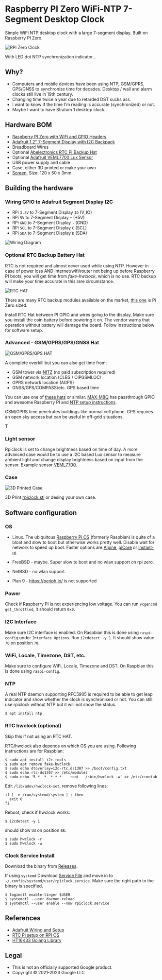 # Raspberry PI Zero WiFi-NTP 7-Segment Desktop Clock

Simple WiFi NTP desktop clock with a large 7-segment display. Built on Raspberry PI Zero.

![RPI Zero Clock](rpiclock.png)

With LED dot NTP synchronization indicator...

## Why?

* Computers and mobile devices have been using NTP, GSM/GPRS, GPS/GNSS to synchronize time for decades. Desktop / wall and alarm clocks still live in 19th century.
* Changing time twice a year due to retarded DST sucks ass.
* I want to know if the time I'm reading is accurate (synchronized) or not.
* Maybe I want to have Stratum 1 desktop clock.

## Hardware BOM
* [Raspberry PI Zero with WiFi and GPIO Headers](https://www.raspberrypi.org/products/raspberry-pi-zero/)
* [Adafruit 1.2" 7-Segment Display with I2C Backpack](https://www.adafruit.com/product/1270)
* Breadboard Wires
* Optional [Abelectronics RTC Pi Backup Hat](https://www.abelectronics.co.uk/p/70/rtc-pi)
* Optional [Adafruit VEML7700 Lux Sensor](https://www.adafruit.com/product/4162)
* USB power supply and cable
* Case, either 3D printed or make your own
* [Screen](https://www.tapplastics.com/product/plastics/cut_to_size_plastic/acrylic_sheets_transparent_colors/519), Size: 120 x 50 x 3mm

## Building the hardware

### Wiring GPIO to Adafruit Segment Display I2C
* RPi `3.3V` to 7-Segment Display `IO` (V_IO)
* RPi `5V` to 7-Segment Display `+` (+5V)
* RPi `GND` to 7-Segment Display `-` (GND)
* RPi `SCL` to 7-Segment Display `C` (SCL) 
* RPi `SDA` to 7-Segment Display `D` (SDA)

![Wiring Diagram](rpiclock_wiring.png)

### Optional RTC Backup Battery Hat

RTC is not required and almost never used while using NTP. However in case of power loss AND internet/wifi/router not being up before Raspberry PI boots, you will get time from *fake-hwclock*, which is no use. RTC backup will make your time accurate in this rare circumstance.

![RTC HAT](rtcpi-3.jpg)

There are many RTC backup modules available on the market, [this one](https://www.abelectronics.co.uk/p/70/rtc-pi) is Pi Zero sized.

Install RTC Hat between PI GPIO and wires going to the display. Make sure you install the coin battery before powering it on. The vendor warns that operation without battery will damage the board. Follow instructions below for software setup.

### Advanced - GSM/GPRS/GPS/GNSS Hat

![GSM/GPRS/GPS HAT](gsmgprsgps.jpg)

A complete overkill but you can also get time from:

* GSM tower via [NITZ](https://en.wikipedia.org/wiki/NITZ) (no paid subscription required)
* GSM network location (CLBS / CIPGSMLOC)
* GPRS network location (AGPS)
* GNSS/GPS/COMPASS/etc. GPS based time

You can use one of [these hats](https://www.amazon.com/gp/product/B076CPX4NN/) or similar. [MAX-M8Q](https://www.waveshare.com/max-m8q-gnss-hat.htm) has passthrough GPIO and awesome Raspberry PI and [NTP setup instructions](https://www.waveshare.com/wiki/MAX-M8Q_GNSS_HAT).

GSM/GPRS time penetrates buildings like normal cell phone. GPS requires an open sky access but can be useful in off-grid situations.

T

### Light sensor

Rpiclock is set to change brightness based on time of day. A more advanced case would be to use a I2C based Lux sensor to measure ambient light and change display brightness based on input from the sensor. Example sensor [VEML7700](https://www.adafruit.com/product/4162).

### Case

![3D Printed Case](rpiclock_case.png)

3D Print [rpiclock.stl](rpiclock.stl) or desing your own case.

## Software configuration

### OS

- Linux. The ubiquitous [Raspberry Pi OS](https://www.raspberrypi.org/software/operating-systems/) (formerly Raspbian) is quite of a bloat and slow to boot but otherwise works pretty well. Disable wait for network to speed up boot. Faster options are [Alpine](https://www.alpinelinux.org/), [piCore](http://www.tinycorelinux.net/13.x/armv6/releases/RPi/) or [instant-pi](https://github.com/IronOxidizer/instant-pi).

- FreeBSD - maybe. Super slow to boot and no wlan support on rpi zero.

- NetBSD - no wlan support.

- Plan 9 - https://periph.io/ is not supported

### Power

Check if Raspberry PI is not experiencing low voltage. You can run `vcgencmd get_throttled`, it should return `0x0`.

### I2C Interface

Make sure I2C interface is enabled. On Raspbian this is done using `raspi-config` under `Interface Options`. Run `i2cdetect -y 1`. It should show value `70` on position `70`.

### WiFi, Locale, Timezone, DST, etc.

Make sure to configure WiFi, Locale, Timezone and DST. On Raspbian this is done using `raspi-config`.

### NTP

A real NTP daemon supporting RFC5905 is required to be able to get leap indicator and show whether the clock is synchronised or not. You can still use rpiclock without NTP but it will not show the status.

```shell
$ apt install ntp
```

### RTC hwclock (optional)

Skip this if not using an RTC HAT.

RTC/hwclock also depends on which OS you are using. Following instructions are for Raspbian:

```shell
$ sudo apt install i2c-tools
$ sudo apt remove fake-hwclock
$ sudo echo dtoverlay=i2c-rtc,ds1307 >> /boot/config.txt
$ sudo echo rtc-ds1307 >> /etc/modules
$ sudo echo '5 *  *  * * *    root   /sbin/hwclock -w' >> /etc/crontab
```

Edit `/lib/udev/hwclock-set`, remove following lines:

```
if [ -e /run/systemd/system ] ; then
  exit 0
fi
```

Reboot, check if hwclock works:

```shell
$ i2cdetect -y 1
```

should show `UU` on position `68`.

```shell
$ sudo hwclock -r
$ sudo hwclock -w
```


### Clock Service Install

Download the binary from [Releases](https://github.com/tenox7/rpiclock/releases).

If using `systemd` Download [Service File](https://raw.githubusercontent.com/tenox7/rpiclock/main/rpiclock.service) and move in to `~/.config/systemd/user/rpiclock.service`. Make sure the right path to the binary is specified.

```shell
$ loginctl enable-linger $USER
$ systemctl --user daemon-reload
$ systemctl --user enable --now rpiclock.service
```

## References
* [Adafruit Wiring and Setup](https://learn.adafruit.com/adafruit-led-backpack/python-wiring-and-setup-d74df15e-c55c-487a-acce-a905497ef9db)
* [RTC Pi setup on RPI OS](https://www.abelectronics.co.uk/kb/article/30/rtc-pi-on-a-raspberry-pi-raspbian-jessie)
* [HT16K33 Golang Library](https://github.com/rafalop/sevensegment)

## Legal

* This is not an officially supported Google product.
* Copyright &copy; 2021-2023 Google LLC
